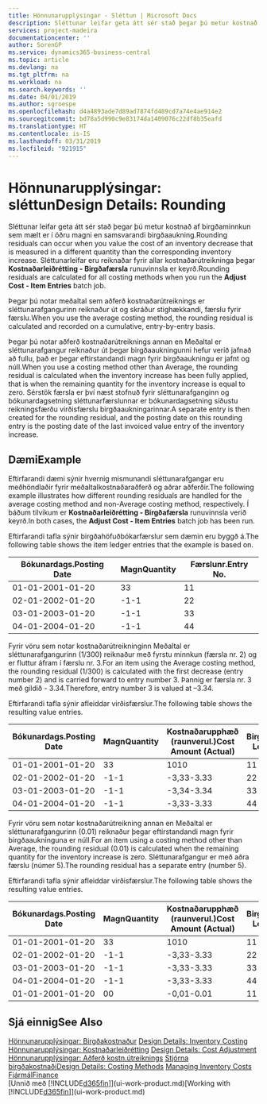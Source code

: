 ```yaml
---
title: Hönnunarupplýsingar - Sléttun | Microsoft Docs
description: Sléttunar leifar geta átt sér stað þegar þú metur kostnað af birgðaminnkun sem mælt er í öðru magni en samsvarandi birgðaaukning. Sléttunarleifar eru reiknaðar fyrir allar kostnaðarútreikninga þegar **Kostnaðarleiðrétting - Birgðafærsla** runuvinnsla er keyrð.
services: project-madeira
documentationcenter: ''
author: SorenGP
ms.service: dynamics365-business-central
ms.topic: article
ms.devlang: na
ms.tgt_pltfrm: na
ms.workload: na
ms.search.keywords: ''
ms.date: 04/01/2019
ms.author: sgroespe
ms.openlocfilehash: d4a4893ade7d89ad7874fd489cd7a74e4ae914e2
ms.sourcegitcommit: bd78a5d990c9e83174da1409076c22df8b35eafd
ms.translationtype: HT
ms.contentlocale: is-IS
ms.lasthandoff: 03/31/2019
ms.locfileid: "921915"
---
```

# <a name="design-details-rounding"></a><span data-ttu-id="e2f4b-104">Hönnunarupplýsingar: sléttun</span><span class="sxs-lookup"><span data-stu-id="e2f4b-104">Design Details: Rounding</span></span>
<span data-ttu-id="e2f4b-105">Sléttunar leifar geta átt sér stað þegar þú metur kostnað af birgðaminnkun sem mælt er í öðru magni en samsvarandi birgðaaukning.</span><span class="sxs-lookup"><span data-stu-id="e2f4b-105">Rounding residuals can occur when you value the cost of an inventory decrease that is measured in a different quantity than the corresponding inventory increase.</span></span> <span data-ttu-id="e2f4b-106">Sléttunarleifar eru reiknaðar fyrir allar kostnaðarútreikninga þegar **Kostnaðarleiðrétting - Birgðafærsla** runuvinnsla er keyrð.</span><span class="sxs-lookup"><span data-stu-id="e2f4b-106">Rounding residuals are calculated for all costing methods when you run the **Adjust Cost - Item Entries** batch job.</span></span>  

 <span data-ttu-id="e2f4b-107">Þegar þú notar meðaltal sem aðferð kostnaðarútreiknings er sléttunarafgangurinn reiknaður út og skráður stighækkandi, færslu fyrir færslu.</span><span class="sxs-lookup"><span data-stu-id="e2f4b-107">When you use the average costing method, the rounding residual is calculated and recorded on a cumulative, entry-by-entry basis.</span></span>  

 <span data-ttu-id="e2f4b-108">Þegar þú notar aðferð kostnaðarútreiknings annan en Meðaltal er sléttunarafgangur reiknaður út þegar birgðaaukningunni hefur verið jafnað að fullu, það er þegar eftirstandandi magn fyrir birgðaaukningu er jafnt og núll.</span><span class="sxs-lookup"><span data-stu-id="e2f4b-108">When you use a costing method other than Average, the rounding residual is calculated when the inventory increase has been fully applied, that is when the remaining quantity for the inventory increase is equal to zero.</span></span> <span data-ttu-id="e2f4b-109">Sérstök færsla er því næst stofnuð fyrir sléttunarafganginn og bókunardagsetning sléttunarfærslunnar er bókunardagsetning síðustu reikningsfærðu virðisfærslu birgðaaukningarinnar.</span><span class="sxs-lookup"><span data-stu-id="e2f4b-109">A separate entry is then created for the rounding residual, and the posting date on this rounding entry is the posting date of the last invoiced value entry of the inventory increase.</span></span>  

## <a name="example"></a><span data-ttu-id="e2f4b-110">Dæmi</span><span class="sxs-lookup"><span data-stu-id="e2f4b-110">Example</span></span>  
 <span data-ttu-id="e2f4b-111">Eftirfarandi dæmi sýnir hvernig mismunandi sléttunarafgangar eru meðhöndlaðir fyrir meðaltalkostnaðaraðferð og aðrar aðferðir.</span><span class="sxs-lookup"><span data-stu-id="e2f4b-111">The following example illustrates how different rounding residuals are handled for the average costing method and non-Average costing method, respectively.</span></span> <span data-ttu-id="e2f4b-112">Í báðum tilvikum er **Kostnaðarleiðrétting - Birgðafærsla** runuvinnsla verið keyrð.</span><span class="sxs-lookup"><span data-stu-id="e2f4b-112">In both cases, the **Adjust Cost - Item Entries** batch job has been run.</span></span>  

 <span data-ttu-id="e2f4b-113">Eftirfarandi tafla sýnir birgðahöfuðbókarfærslur sem dæmin eru byggð á.</span><span class="sxs-lookup"><span data-stu-id="e2f4b-113">The following table shows the item ledger entries that the example is based on.</span></span>  

|<span data-ttu-id="e2f4b-114">Bókunardags.</span><span class="sxs-lookup"><span data-stu-id="e2f4b-114">Posting Date</span></span>|<span data-ttu-id="e2f4b-115">Magn</span><span class="sxs-lookup"><span data-stu-id="e2f4b-115">Quantity</span></span>|<span data-ttu-id="e2f4b-116">Færslunr.</span><span class="sxs-lookup"><span data-stu-id="e2f4b-116">Entry No.</span></span>|  
|------------------|--------------|---------------|  
|<span data-ttu-id="e2f4b-117">01-01-20</span><span class="sxs-lookup"><span data-stu-id="e2f4b-117">01-01-20</span></span>|<span data-ttu-id="e2f4b-118">3</span><span class="sxs-lookup"><span data-stu-id="e2f4b-118">3</span></span>|<span data-ttu-id="e2f4b-119">1</span><span class="sxs-lookup"><span data-stu-id="e2f4b-119">1</span></span>|  
|<span data-ttu-id="e2f4b-120">02-01-20</span><span class="sxs-lookup"><span data-stu-id="e2f4b-120">02-01-20</span></span>|<span data-ttu-id="e2f4b-121">-1</span><span class="sxs-lookup"><span data-stu-id="e2f4b-121">-1</span></span>|<span data-ttu-id="e2f4b-122">2</span><span class="sxs-lookup"><span data-stu-id="e2f4b-122">2</span></span>|  
|<span data-ttu-id="e2f4b-123">03-01-20</span><span class="sxs-lookup"><span data-stu-id="e2f4b-123">03-01-20</span></span>|<span data-ttu-id="e2f4b-124">-1</span><span class="sxs-lookup"><span data-stu-id="e2f4b-124">-1</span></span>|<span data-ttu-id="e2f4b-125">3</span><span class="sxs-lookup"><span data-stu-id="e2f4b-125">3</span></span>|  
|<span data-ttu-id="e2f4b-126">04-01-20</span><span class="sxs-lookup"><span data-stu-id="e2f4b-126">04-01-20</span></span>|<span data-ttu-id="e2f4b-127">-1</span><span class="sxs-lookup"><span data-stu-id="e2f4b-127">-1</span></span>|<span data-ttu-id="e2f4b-128">4</span><span class="sxs-lookup"><span data-stu-id="e2f4b-128">4</span></span>|  

 <span data-ttu-id="e2f4b-129">Fyrir vöru sem notar kostnaðarútreikninginn Meðaltal er sléttunarafgangurinn (1/300) reiknaður með fyrstu minnkun (færsla nr. 2) og er fluttur áfram í færslu nr. 3.</span><span class="sxs-lookup"><span data-stu-id="e2f4b-129">For an item using the Average costing method, the rounding residual (1/300) is calculated with the first decrease (entry number 2) and is carried forward to entry number 3.</span></span> <span data-ttu-id="e2f4b-130">Þannig er færsla nr. 3 með gildið - 3.34.</span><span class="sxs-lookup"><span data-stu-id="e2f4b-130">Therefore, entry number 3 is valued at –3.34.</span></span>  

 <span data-ttu-id="e2f4b-131">Eftirfarandi tafla sýnir afleiddar virðisfærslur.</span><span class="sxs-lookup"><span data-stu-id="e2f4b-131">The following table shows the resulting value entries.</span></span>  

|<span data-ttu-id="e2f4b-132">Bókunardags.</span><span class="sxs-lookup"><span data-stu-id="e2f4b-132">Posting Date</span></span>|<span data-ttu-id="e2f4b-133">Magn</span><span class="sxs-lookup"><span data-stu-id="e2f4b-133">Quantity</span></span>|<span data-ttu-id="e2f4b-134">Kostnaðarupphæð (raunverul.)</span><span class="sxs-lookup"><span data-stu-id="e2f4b-134">Cost Amount (Actual)</span></span>|<span data-ttu-id="e2f4b-135">Birgðafærslunr.</span><span class="sxs-lookup"><span data-stu-id="e2f4b-135">Item Ledger Entry No.</span></span>|<span data-ttu-id="e2f4b-136">Færslunr.</span><span class="sxs-lookup"><span data-stu-id="e2f4b-136">Entry No.</span></span>|  
|------------------|--------------|----------------------------|---------------------------|---------------|  
|<span data-ttu-id="e2f4b-137">01-01-20</span><span class="sxs-lookup"><span data-stu-id="e2f4b-137">01-01-20</span></span>|<span data-ttu-id="e2f4b-138">3</span><span class="sxs-lookup"><span data-stu-id="e2f4b-138">3</span></span>|<span data-ttu-id="e2f4b-139">10</span><span class="sxs-lookup"><span data-stu-id="e2f4b-139">10</span></span>|<span data-ttu-id="e2f4b-140">1</span><span class="sxs-lookup"><span data-stu-id="e2f4b-140">1</span></span>|<span data-ttu-id="e2f4b-141">1</span><span class="sxs-lookup"><span data-stu-id="e2f4b-141">1</span></span>|  
|<span data-ttu-id="e2f4b-142">02-01-20</span><span class="sxs-lookup"><span data-stu-id="e2f4b-142">02-01-20</span></span>|<span data-ttu-id="e2f4b-143">-1</span><span class="sxs-lookup"><span data-stu-id="e2f4b-143">-1</span></span>|<span data-ttu-id="e2f4b-144">-3,33</span><span class="sxs-lookup"><span data-stu-id="e2f4b-144">-3.33</span></span>|<span data-ttu-id="e2f4b-145">2</span><span class="sxs-lookup"><span data-stu-id="e2f4b-145">2</span></span>|<span data-ttu-id="e2f4b-146">2</span><span class="sxs-lookup"><span data-stu-id="e2f4b-146">2</span></span>|  
|<span data-ttu-id="e2f4b-147">03-01-20</span><span class="sxs-lookup"><span data-stu-id="e2f4b-147">03-01-20</span></span>|<span data-ttu-id="e2f4b-148">-1</span><span class="sxs-lookup"><span data-stu-id="e2f4b-148">-1</span></span>|<span data-ttu-id="e2f4b-149">-3,34</span><span class="sxs-lookup"><span data-stu-id="e2f4b-149">-3.34</span></span>|<span data-ttu-id="e2f4b-150">3</span><span class="sxs-lookup"><span data-stu-id="e2f4b-150">3</span></span>|<span data-ttu-id="e2f4b-151">3</span><span class="sxs-lookup"><span data-stu-id="e2f4b-151">3</span></span>|  
|<span data-ttu-id="e2f4b-152">04-01-20</span><span class="sxs-lookup"><span data-stu-id="e2f4b-152">04-01-20</span></span>|<span data-ttu-id="e2f4b-153">-1</span><span class="sxs-lookup"><span data-stu-id="e2f4b-153">-1</span></span>|<span data-ttu-id="e2f4b-154">-3,33</span><span class="sxs-lookup"><span data-stu-id="e2f4b-154">-3.33</span></span>|<span data-ttu-id="e2f4b-155">4</span><span class="sxs-lookup"><span data-stu-id="e2f4b-155">4</span></span>|<span data-ttu-id="e2f4b-156">4</span><span class="sxs-lookup"><span data-stu-id="e2f4b-156">4</span></span>|  

 <span data-ttu-id="e2f4b-157">Fyrir vöru sem notar kostnaðarútreikning annan en Meðaltal er sléttunarafgangurinn (0.01) reiknaður þegar eftirstandandi magn fyrir birgðaaukninguna er núll.</span><span class="sxs-lookup"><span data-stu-id="e2f4b-157">For an item using a costing method other than Average, the rounding residual (0.01) is calculated when the remaining quantity for the inventory increase is zero.</span></span> <span data-ttu-id="e2f4b-158">Sléttunarafgangur er með aðra færslu (númer 5).</span><span class="sxs-lookup"><span data-stu-id="e2f4b-158">The rounding residual has a separate entry (number 5).</span></span>  

 <span data-ttu-id="e2f4b-159">Eftirfarandi tafla sýnir afleiddar virðisfærslur.</span><span class="sxs-lookup"><span data-stu-id="e2f4b-159">The following table shows the resulting value entries.</span></span>  

|<span data-ttu-id="e2f4b-160">Bókunardags.</span><span class="sxs-lookup"><span data-stu-id="e2f4b-160">Posting Date</span></span>|<span data-ttu-id="e2f4b-161">Magn</span><span class="sxs-lookup"><span data-stu-id="e2f4b-161">Quantity</span></span>|<span data-ttu-id="e2f4b-162">Kostnaðarupphæð (raunverul.)</span><span class="sxs-lookup"><span data-stu-id="e2f4b-162">Cost Amount (Actual)</span></span>|<span data-ttu-id="e2f4b-163">Birgðafærslunr.</span><span class="sxs-lookup"><span data-stu-id="e2f4b-163">Item Ledger Entry No.</span></span>|<span data-ttu-id="e2f4b-164">Færslunr.</span><span class="sxs-lookup"><span data-stu-id="e2f4b-164">Entry No.</span></span>|  
|------------------|--------------|----------------------------|---------------------------|---------------|  
|<span data-ttu-id="e2f4b-165">01-01-20</span><span class="sxs-lookup"><span data-stu-id="e2f4b-165">01-01-20</span></span>|<span data-ttu-id="e2f4b-166">3</span><span class="sxs-lookup"><span data-stu-id="e2f4b-166">3</span></span>|<span data-ttu-id="e2f4b-167">10</span><span class="sxs-lookup"><span data-stu-id="e2f4b-167">10</span></span>|<span data-ttu-id="e2f4b-168">1</span><span class="sxs-lookup"><span data-stu-id="e2f4b-168">1</span></span>|<span data-ttu-id="e2f4b-169">1</span><span class="sxs-lookup"><span data-stu-id="e2f4b-169">1</span></span>|  
|<span data-ttu-id="e2f4b-170">02-01-20</span><span class="sxs-lookup"><span data-stu-id="e2f4b-170">02-01-20</span></span>|<span data-ttu-id="e2f4b-171">-1</span><span class="sxs-lookup"><span data-stu-id="e2f4b-171">-1</span></span>|<span data-ttu-id="e2f4b-172">-3,33</span><span class="sxs-lookup"><span data-stu-id="e2f4b-172">-3.33</span></span>|<span data-ttu-id="e2f4b-173">2</span><span class="sxs-lookup"><span data-stu-id="e2f4b-173">2</span></span>|<span data-ttu-id="e2f4b-174">2</span><span class="sxs-lookup"><span data-stu-id="e2f4b-174">2</span></span>|  
|<span data-ttu-id="e2f4b-175">03-01-20</span><span class="sxs-lookup"><span data-stu-id="e2f4b-175">03-01-20</span></span>|<span data-ttu-id="e2f4b-176">-1</span><span class="sxs-lookup"><span data-stu-id="e2f4b-176">-1</span></span>|<span data-ttu-id="e2f4b-177">-3,33</span><span class="sxs-lookup"><span data-stu-id="e2f4b-177">-3.33</span></span>|<span data-ttu-id="e2f4b-178">3</span><span class="sxs-lookup"><span data-stu-id="e2f4b-178">3</span></span>|<span data-ttu-id="e2f4b-179">3</span><span class="sxs-lookup"><span data-stu-id="e2f4b-179">3</span></span>|  
|<span data-ttu-id="e2f4b-180">04-01-20</span><span class="sxs-lookup"><span data-stu-id="e2f4b-180">04-01-20</span></span>|<span data-ttu-id="e2f4b-181">-1</span><span class="sxs-lookup"><span data-stu-id="e2f4b-181">-1</span></span>|<span data-ttu-id="e2f4b-182">-3,33</span><span class="sxs-lookup"><span data-stu-id="e2f4b-182">-3.33</span></span>|<span data-ttu-id="e2f4b-183">4</span><span class="sxs-lookup"><span data-stu-id="e2f4b-183">4</span></span>|<span data-ttu-id="e2f4b-184">4</span><span class="sxs-lookup"><span data-stu-id="e2f4b-184">4</span></span>|  
|<span data-ttu-id="e2f4b-185">01-01-20</span><span class="sxs-lookup"><span data-stu-id="e2f4b-185">01-01-20</span></span>|<span data-ttu-id="e2f4b-186">0</span><span class="sxs-lookup"><span data-stu-id="e2f4b-186">0</span></span>|<span data-ttu-id="e2f4b-187">-0,01</span><span class="sxs-lookup"><span data-stu-id="e2f4b-187">-0.01</span></span>|<span data-ttu-id="e2f4b-188">1</span><span class="sxs-lookup"><span data-stu-id="e2f4b-188">1</span></span>|<span data-ttu-id="e2f4b-189">5</span><span class="sxs-lookup"><span data-stu-id="e2f4b-189">5</span></span>|  

## <a name="see-also"></a><span data-ttu-id="e2f4b-190">Sjá einnig</span><span class="sxs-lookup"><span data-stu-id="e2f4b-190">See Also</span></span>  
 <span data-ttu-id="e2f4b-191">[Hönnunarupplýsingar: Birgðakostnaður](design-details-inventory-costing.md) </span><span class="sxs-lookup"><span data-stu-id="e2f4b-191">[Design Details: Inventory Costing](design-details-inventory-costing.md) </span></span>  
 <span data-ttu-id="e2f4b-192">[Hönnunarupplýsingar: Kostnaðarleiðrétting](design-details-cost-adjustment.md) </span><span class="sxs-lookup"><span data-stu-id="e2f4b-192">[Design Details: Cost Adjustment](design-details-cost-adjustment.md) </span></span>  
 <span data-ttu-id="e2f4b-193">[Hönnunarupplýsingar: Aðferð kostn.útreiknings](design-details-costing-methods.md) [Stjórna birgðakostnaði](finance-manage-inventory-costs.md)</span><span class="sxs-lookup"><span data-stu-id="e2f4b-193">[Design Details: Costing Methods](design-details-costing-methods.md) [Managing Inventory Costs](finance-manage-inventory-costs.md)</span></span>  
 [<span data-ttu-id="e2f4b-194">Fjármál</span><span class="sxs-lookup"><span data-stu-id="e2f4b-194">Finance</span></span>](finance.md)  
 <span data-ttu-id="e2f4b-195">[Unnið með [!INCLUDE[d365fin](includes/d365fin_md.md)]](ui-work-product.md)</span><span class="sxs-lookup"><span data-stu-id="e2f4b-195">[Working with [!INCLUDE[d365fin](includes/d365fin_md.md)]](ui-work-product.md)</span></span>
